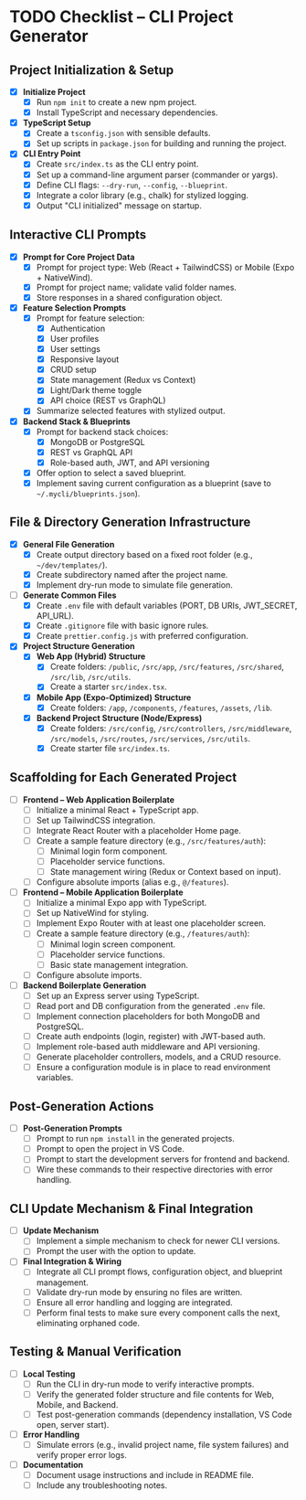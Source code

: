 # TODO Checklist – CLI Project Generator

## Project Initialization & Setup

- [x] **Initialize Project**
  - [x] Run `npm init` to create a new npm project.
  - [x] Install TypeScript and necessary dependencies.
- [x] **TypeScript Setup**
  - [x] Create a `tsconfig.json` with sensible defaults.
  - [x] Set up scripts in `package.json` for building and running the project.
- [x] **CLI Entry Point**
  - [x] Create `src/index.ts` as the CLI entry point.
  - [x] Set up a command-line argument parser (commander or yargs).
  - [x] Define CLI flags: `--dry-run`, `--config`, `--blueprint`.
  - [x] Integrate a color library (e.g., chalk) for stylized logging.
  - [x] Output "CLI initialized" message on startup.

## Interactive CLI Prompts

- [x] **Prompt for Core Project Data**
  - [x] Prompt for project type: Web (React + TailwindCSS) or Mobile (Expo + NativeWind).
  - [x] Prompt for project name; validate valid folder names.
  - [x] Store responses in a shared configuration object.
- [x] **Feature Selection Prompts**
  - [x] Prompt for feature selection:
    - [x] Authentication
    - [x] User profiles
    - [x] User settings
    - [x] Responsive layout
    - [x] CRUD setup
    - [x] State management (Redux vs Context)
    - [x] Light/Dark theme toggle
    - [x] API choice (REST vs GraphQL)
  - [x] Summarize selected features with stylized output.
- [x] **Backend Stack & Blueprints**
  - [x] Prompt for backend stack choices:
    - [x] MongoDB or PostgreSQL
    - [x] REST vs GraphQL API
    - [x] Role-based auth, JWT, and API versioning
  - [x] Offer option to select a saved blueprint.
  - [x] Implement saving current configuration as a blueprint (save to `~/.mycli/blueprints.json`).

## File & Directory Generation Infrastructure

- [x] **General File Generation**
  - [x] Create output directory based on a fixed root folder (e.g., `~/dev/templates/`).
  - [x] Create subdirectory named after the project name.
  - [x] Implement dry-run mode to simulate file generation.
- [ ] **Generate Common Files**
  - [x] Create `.env` file with default variables (PORT, DB URIs, JWT_SECRET, API_URL).
  - [x] Create `.gitignore` file with basic ignore rules.
  - [x] Create `prettier.config.js` with preferred configuration.
- [x] **Project Structure Generation**
  - [x] **Web App (Hybrid) Structure**
    - [x] Create folders: `/public`, `/src/app`, `/src/features`, `/src/shared`, `/src/lib`, `/src/utils`.
    - [x] Create a starter `src/index.tsx`.
  - [x] **Mobile App (Expo-Optimized) Structure**
    - [x] Create folders: `/app`, `/components`, `/features`, `/assets`, `/lib`.
  - [x] **Backend Project Structure (Node/Express)**
    - [x] Create folders: `/src/config`, `/src/controllers`, `/src/middleware`, `/src/models`, `/src/routes`, `/src/services`, `/src/utils`.
    - [x] Create starter file `src/index.ts`.

## Scaffolding for Each Generated Project

- [ ] **Frontend – Web Application Boilerplate**
  - [ ] Initialize a minimal React + TypeScript app.
  - [ ] Set up TailwindCSS integration.
  - [ ] Integrate React Router with a placeholder Home page.
  - [ ] Create a sample feature directory (e.g., `/src/features/auth`):
    - [ ] Minimal login form component.
    - [ ] Placeholder service functions.
    - [ ] State management wiring (Redux or Context based on input).
  - [ ] Configure absolute imports (alias e.g., `@/features`).
- [ ] **Frontend – Mobile Application Boilerplate**
  - [ ] Initialize a minimal Expo app with TypeScript.
  - [ ] Set up NativeWind for styling.
  - [ ] Implement Expo Router with at least one placeholder screen.
  - [ ] Create a sample feature directory (e.g., `/features/auth`):
    - [ ] Minimal login screen component.
    - [ ] Placeholder service functions.
    - [ ] Basic state management integration.
  - [ ] Configure absolute imports.
- [ ] **Backend Boilerplate Generation**
  - [ ] Set up an Express server using TypeScript.
  - [ ] Read port and DB configuration from the generated `.env` file.
  - [ ] Implement connection placeholders for both MongoDB and PostgreSQL.
  - [ ] Create auth endpoints (login, register) with JWT-based auth.
  - [ ] Implement role-based auth middleware and API versioning.
  - [ ] Generate placeholder controllers, models, and a CRUD resource.
  - [ ] Ensure a configuration module is in place to read environment variables.

## Post-Generation Actions

- [ ] **Post-Generation Prompts**
  - [ ] Prompt to run `npm install` in the generated projects.
  - [ ] Prompt to open the project in VS Code.
  - [ ] Prompt to start the development servers for frontend and backend.
  - [ ] Wire these commands to their respective directories with error handling.

## CLI Update Mechanism & Final Integration

- [ ] **Update Mechanism**
  - [ ] Implement a simple mechanism to check for newer CLI versions.
  - [ ] Prompt the user with the option to update.
- [ ] **Final Integration & Wiring**
  - [ ] Integrate all CLI prompt flows, configuration object, and blueprint management.
  - [ ] Validate dry-run mode by ensuring no files are written.
  - [ ] Ensure all error handling and logging are integrated.
  - [ ] Perform final tests to make sure every component calls the next, eliminating orphaned code.

## Testing & Manual Verification

- [ ] **Local Testing**
  - [ ] Run the CLI in dry-run mode to verify interactive prompts.
  - [ ] Verify the generated folder structure and file contents for Web, Mobile, and Backend.
  - [ ] Test post-generation commands (dependency installation, VS Code open, server start).
- [ ] **Error Handling**
  - [ ] Simulate errors (e.g., invalid project name, file system failures) and verify proper error logs.
- [ ] **Documentation**
  - [ ] Document usage instructions and include in README file.
  - [ ] Include any troubleshooting notes.
